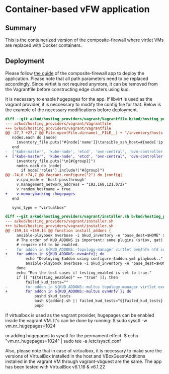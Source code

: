 # Container-based vFW application

## Summary

This is the containerized version of the composite-firewall where virtlet
VMs are replaced with Docker containers.

## Deployment

Please follow [the guide][1] of the composite-firewall app to deploy the
application. Please note that all path parameters need to be replaced
accordingly. Since virtlet is not required anymore, it can be removed from
the Vagrantfile before constructing edge clusters using kud.

It is necessary to enable hugepages for the app. If libvirt is used as the
vagrant provider, it is neccessary to modify the config file for that. Below
is the example of the necessary modifications before deployment.

```diff
diff --git a/kud/hosting_providers/vagrant/Vagrantfile b/kud/hosting_providers/vagrant/Vagrantfile
--- a/kud/hosting_providers/vagrant/Vagrantfile
+++ b/kud/hosting_providers/vagrant/Vagrantfile
@@ -27,7 +27,7 @@ File.open(File.dirname(__FILE__) + "/inventory/hosts.ini", "w") do |inventory_fi
   nodes.each do |node|
     inventory_file.puts("#{node['name']}\tansible_ssh_host=#{node['ip']} ansible_ssh_port=22")
   end
-  ['kube-master', 'kube-node', 'etcd', 'ovn-central', 'ovn-controller', 'virtlet', 'cmk'].each do|group|
+  ['kube-master', 'kube-node', 'etcd', 'ovn-central', 'ovn-controller'].each do|group|
     inventory_file.puts("\n[#{group}]")
     nodes.each do |node|
       if node['roles'].include?("#{group}")
@@ -74,6 +74,7 @@ Vagrant.configure("2") do |config|
     v.cpu_mode = 'host-passthrough'
     v.management_network_address = "192.168.121.0/27"
     v.random_hostname = true
+    v.memorybacking :hugepages
   end

   sync_type = "virtualbox"

diff --git a/kud/hosting_providers/vagrant/installer.sh b/kud/hosting_providers/vagrant/installer.sh
--- a/kud/hosting_providers/vagrant/installer.sh
+++ b/kud/hosting_providers/vagrant/installer.sh
@@ -159,14 +159,14 @@ function install_addons {
     ansible-playbook $verbose -i $kud_inventory -e "base_dest=$HOME" $kud_playbooks/configure-kud.yml | sudo tee $log_folder/setup-kud.log
     # The order of KUD_ADDONS is important: some plugins (sriov, qat)
     # require nfd to be enabled.
-    for addon in ${KUD_ADDONS:-topology-manager virtlet ovn4nfv nfd sriov qat optane cmk}; do
+    for addon in ${KUD_ADDONS:-ovn4nfv}; do
         echo "Deploying $addon using configure-$addon.yml playbook.."
         ansible-playbook $verbose -i $kud_inventory -e "base_dest=$HOME" $kud_playbooks/configure-${addon}.yml | sudo tee $log_folder/setup-${
     done
     echo "Run the test cases if testing_enabled is set to true."
     if [[ "${testing_enabled}" == "true" ]]; then
         failed_kud_tests=""
-        for addon in ${KUD_ADDONS:-multus topology-manager virtlet ovn4nfv nfd sriov qat optane cmk}; do
+        for addon in ${KUD_ADDONS:-multus ovn4nfv }; do
             pushd $kud_tests
             bash ${addon}.sh || failed_kud_tests="${failed_kud_tests} ${addon}"
             popd

```

If virtualbox is used as the vagrant provider, hugepages can be enabled
inside the vagrant VM. It's can be done by running:
$ sudo sysctl -w vm.nr_hugepages=1024

or adding hugepages to sysctl for the permament effect.
$ echo "vm.nr_hugepages=1024" | sudo tee -a /etc/sysctl.conf

Also, please note that in case of virtualbox, it is necessary to make sure
the versions of VirtualBox installed in the host and VBoxGuestAdditions installed
in the vagrant VM through vagrant-vbguest are the same. The app has been tested
with VirtualBox v6.1.18 & v6.1.22

[1]: ../../tests/README-composite-vfw.md
[2]: https://github.com/onap/multicloud-k8s/blob/master/kud/hosting_providers/vagrant/Vagrantfile

